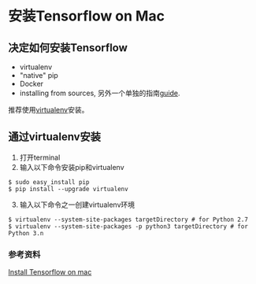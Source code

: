 
# 安装Tensorflow on Mac
## 决定如何安装Tensorflow
- virtualenv
- "native" pip
- Docker
- installing from sources, 另外一个单独的指南[guide](https://www.tensorflow.org/install/install_sources).

推荐使用[virtualenv](https://virtualenv.pypa.io/en/stable)安装。

## 通过virtualenv安装   
1. 打开terminal 
2. 输入以下命令安装pip和virtualenv
```
$ sudo easy_install pip   
$ pip install --upgrade virtualenv
```
3. 输入以下命令之一创建virtualenv环境
```
$ virtualenv --system-site-packages targetDirectory # for Python 2.7
$ virtualenv --system-site-packages -p python3 targetDirectory # for Python 3.n
```


### 参考资料   
[Install Tensorflow on mac](https://www.tensorflow.org/install/install_mac)